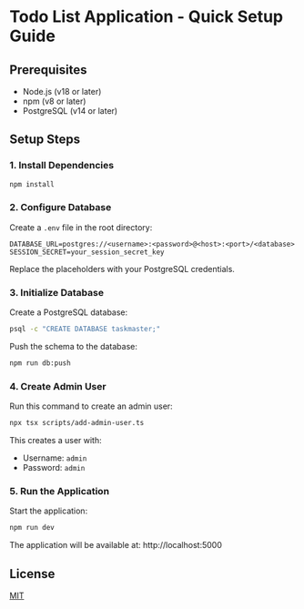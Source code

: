 # Todo List Application - Quick Setup Guide

## Prerequisites

- Node.js (v18 or later)
- npm (v8 or later)
- PostgreSQL (v14 or later)

## Setup Steps

### 1. Install Dependencies

```bash
npm install
```

### 2. Configure Database

Create a `.env` file in the root directory:

```
DATABASE_URL=postgres://<username>:<password>@<host>:<port>/<database>
SESSION_SECRET=your_session_secret_key
```

Replace the placeholders with your PostgreSQL credentials.

### 3. Initialize Database

Create a PostgreSQL database:

```bash
psql -c "CREATE DATABASE taskmaster;"
```

Push the schema to the database:

```bash
npm run db:push
```

### 4. Create Admin User

Run this command to create an admin user:

```bash
npx tsx scripts/add-admin-user.ts
```

This creates a user with:
- Username: `admin`
- Password: `admin`

### 5. Run the Application

Start the application:

```bash
npm run dev
```

The application will be available at: http://localhost:5000

## License

[MIT](LICENSE)